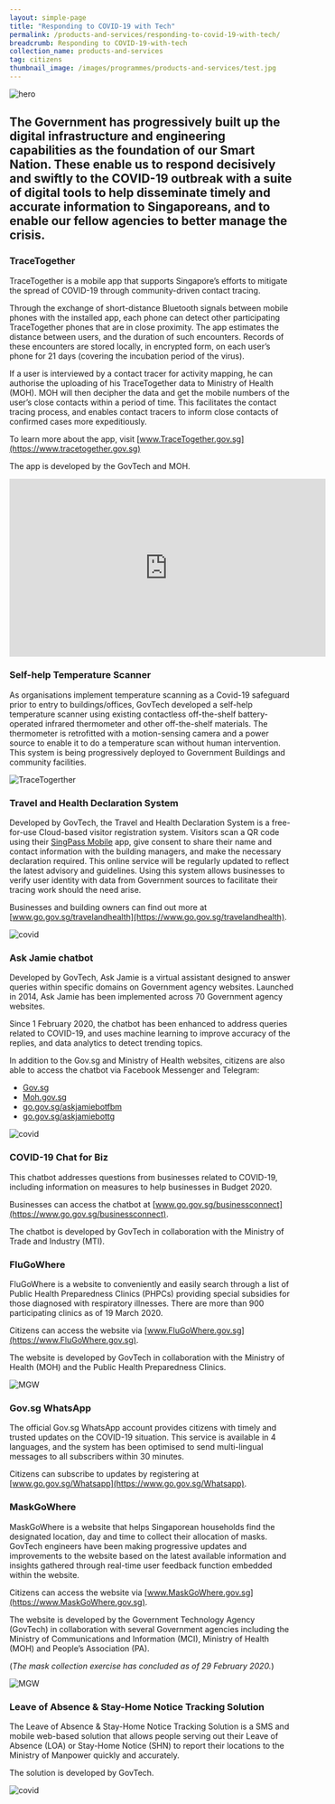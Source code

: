 ```yaml
---
layout: simple-page
title: "Responding to COVID-19 with Tech"
permalink: /products-and-services/responding-to-covid-19-with-tech/
breadcrumb: Responding to COVID-19-with-tech
collection_name: products-and-services
tag: citizens
thumbnail_image: /images/programmes/products-and-services/test.jpg  
---
```


![hero](/images/Thumbnail.jpg)

The Government has progressively built up the digital infrastructure and engineering capabilities as the foundation of our Smart Nation. These enable us to respond decisively and swiftly to the COVID-19 outbreak with a suite of digital tools to help disseminate timely and accurate information to Singaporeans, and to enable our fellow agencies to better manage the crisis.
---

### **TraceTogether**
 
TraceTogether is a mobile app that supports Singapore’s efforts to mitigate the spread of COVID-19 through community-driven contact tracing.
 
Through the exchange of short-distance Bluetooth signals between mobile phones with the installed app, each phone can detect other participating TraceTogether phones that are in close proximity. The app estimates the distance between users, and the duration of such encounters. Records of these encounters are stored locally, in encrypted form, on each user’s phone for 21 days (covering the incubation period of the virus).
 
If a user is interviewed by a contact tracer for activity mapping, he can authorise the uploading of his TraceTogether data to Ministry of Health (MOH). MOH will then decipher the data and get the mobile numbers of the user’s close contacts within a period of time. This facilitates the contact tracing process, and enables contact tracers to inform close contacts of confirmed cases more expeditiously.
 
To learn more about the app, visit [www.TraceTogether.gov.sg](https://www.tracetogether.gov.sg)

The app is developed by the GovTech and MOH.

<div class="bp-youtube">
  <iframe width="560" height="315" src="https://www.youtube.com/embed/k1vCOx6RcWw" frameborder="0" allow="accelerometer; autoplay; encrypted-media; gyroscope; picture-in-picture" allowfullscreen></iframe>
</div>

### **Self-help Temperature Scanner**

As organisations implement temperature scanning as a Covid-19 safeguard prior to entry to buildings/offices, GovTech developed a self-help temperature scanner using existing contactless off-the-shelf battery-operated infrared thermometer and other off-the-shelf materials. The thermometer is retrofitted with a motion-sensing camera and a power source to enable it to do a temperature scan without human intervention. This system is being progressively deployed to Government Buildings and community facilities.

![TraceTogerther](/images/Volunteers.jpg)

### **Travel and Health Declaration System**
 
Developed by GovTech, the Travel and Health Declaration System is a free-for-use Cloud-based visitor registration system. Visitors scan a QR code using their [SingPass Mobile](http://www.singpassmobile.sg/) app, give consent to share their name and contact information with the building managers, and make the necessary declaration required. This online service will be regularly updated to reflect the latest advisory and guidelines. Using this system allows businesses to verify user identity with data from Government sources to facilitate their tracing work should the need arise.

Businesses and building owners can find out more at [www.go.gov.sg/travelandhealth](https://www.go.gov.sg/travelandhealth).

![covid](/images/thd-covid.jpg)
 
### **Ask Jamie chatbot**

Developed by GovTech, Ask Jamie is a virtual assistant designed to answer queries within specific domains on Government agency websites. Launched in 2014, Ask Jamie has been implemented across 70 Government agency websites.

Since 1 February 2020, the chatbot has been enhanced to address queries related to COVID-19, and uses machine learning to improve accuracy of the replies, and data analytics to detect trending topics.
 
In addition to the Gov.sg and Ministry of Health websites, citizens are also able to access the chatbot via Facebook Messenger and Telegram:

 - [Gov.sg](https://www.gov.sg)
 - [Moh.gov.sg](https://www.moh.gov.sg)
 - [go.gov.sg/askjamiebotfbm](https://www.go.gov.sg/askjamiebotfbm)
 - [go.gov.sg/askjamiebottg](https://www.go.gov.sg/askjamiebottg)
 
 ![covid](/images/askjamie-covid.png)
 
### **COVID-19 Chat for Biz**

This chatbot addresses questions from businesses related to COVID-19, including information on measures to help businesses in Budget 2020.
 
Businesses can access the chatbot at [www.go.gov.sg/businessconnect](https://www.go.gov.sg/businessconnect).

The chatbot is developed by GovTech in collaboration with the Ministry of Trade and Industry (MTI).

### **FluGoWhere**

FluGoWhere is a website to conveniently and easily search through a list of Public Health Preparedness Clinics (PHPCs) providing special subsidies for those diagnosed with respiratory illnesses. There are more than 900 participating clinics as of 19 March 2020.

Citizens can access the website via [www.FluGoWhere.gov.sg](https://www.FluGoWhere.gov.sg).

The website is developed by GovTech in collaboration with the Ministry of Health (MOH) and the Public Health Preparedness Clinics.

![MGW](/images/programmes/products-and-services/fgw.png)

### **Gov.sg WhatsApp**

The official Gov.sg WhatsApp account provides citizens with timely and trusted updates on the COVID-19 situation. This service is available in 4 languages, and the system has been optimised to send multi-lingual messages to all subscribers within 30 minutes.

Citizens can subscribe to updates by registering at [www.go.gov.sg/Whatsapp](https://www.go.gov.sg/Whatsapp).

### **MaskGoWhere**

MaskGoWhere is a website that helps Singaporean households find the designated location, day and time to collect their allocation of masks. GovTech engineers have been making progressive updates and improvements to the website based on the latest available information and insights gathered through real-time user feedback function embedded within the website.

Citizens can access the website via [www.MaskGoWhere.gov.sg](https://www.MaskGoWhere.gov.sg).

The website is developed by the Government Technology Agency (GovTech) in collaboration with several Government agencies including the Ministry of Communications and Information (MCI), Ministry of Health (MOH) and People’s Association (PA).

(*The mask collection exercise has concluded as of 29 February 2020.*)

![MGW](/images/programmes/products-and-services/mgw.png)
 
### **Leave of Absence & Stay-Home Notice Tracking Solution**

The Leave of Absence & Stay-Home Notice Tracking Solution is a SMS and mobile web-based solution that allows people serving out their Leave of Absence (LOA) or Stay-Home Notice (SHN) to report their locations to the Ministry of Manpower quickly and accurately.
 
The solution is developed by GovTech.

![covid](/images/shn-covid.jpg)

